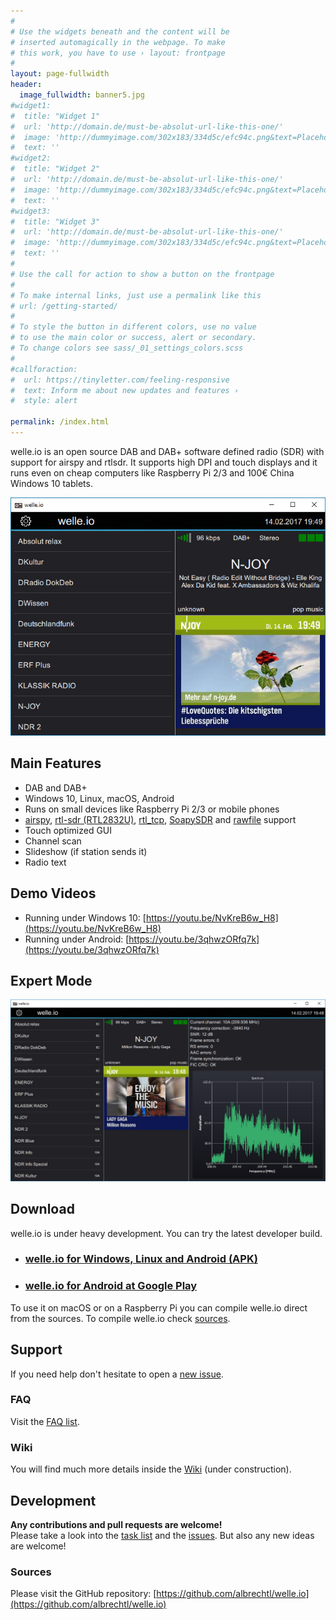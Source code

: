 ```yaml
---
#
# Use the widgets beneath and the content will be
# inserted automagically in the webpage. To make
# this work, you have to use › layout: frontpage
#
layout: page-fullwidth
header:
  image_fullwidth: banner5.jpg
#widget1:
#  title: "Widget 1"
#  url: 'http://domain.de/must-be-absolut-url-like-this-one/'
#  image: 'http://dummyimage.com/302x183/334d5c/efc94c.png&text=Placeholder'
#  text: ''
#widget2:
#  title: "Widget 2"
#  url: 'http://domain.de/must-be-absolut-url-like-this-one/'
#  image: 'http://dummyimage.com/302x183/334d5c/efc94c.png&text=Placeholder'
#  text: ''
#widget3:
#  title: "Widget 3"
#  url: 'http://domain.de/must-be-absolut-url-like-this-one/'
#  image: 'http://dummyimage.com/302x183/334d5c/efc94c.png&text=Placeholder'
#  text: ''
#
# Use the call for action to show a button on the frontpage
#
# To make internal links, just use a permalink like this
# url: /getting-started/
#
# To style the button in different colors, use no value
# to use the main color or success, alert or secondary.
# To change colors see sass/_01_settings_colors.scss
#
#callforaction:
#  url: https://tinyletter.com/feeling-responsive
#  text: Inform me about new updates and features ›
#  style: alert

permalink: /index.html
---
```

welle.io is an open source DAB and DAB+ software defined radio (SDR) with support for airspy and rtlsdr. It supports high DPI and touch displays and it runs even on cheap computers like Raspberry Pi 2/3 and 100€ China Windows 10 tablets.

![Regular-Mode.jpg](images/Regular-Mode.jpg)

Main Features
---
* DAB and DAB+
* Windows 10, Linux, macOS, Android
* Runs on small devices like Raspberry Pi 2/3 or mobile phones
* [airspy](/devices/airspy), [rtl-sdr (RTL2832U)](/devices/rtl_sdr), [rtl_tcp](/devices/rtl_tcp), [SoapySDR](/devices/soapysdr) and [rawfile](/devices/rawfile) support
* Touch optimized GUI
* Channel scan
* Slideshow (if station sends it)
* Radio text

Demo Videos
---
 * Running under Windows 10: [https://youtu.be/NvKreB6w_H8](https://youtu.be/NvKreB6w_H8)
 * Running under Android: [https://youtu.be/3qhwzORfq7k](https://youtu.be/3qhwzORfq7k)

Expert Mode
---
![Expert-Mode.jpg](images/Expert-Mode.jpg)

Download
---
welle.io is under heavy development. You can try the latest developer build.
 * ### [welle.io for Windows, Linux and Android (APK) ](http://github.com/AlbrechtL/welle.io/releases)
 * ### [welle.io for Android at Google Play](https://play.google.com/store/apps/details?id=io.welle.welle)

To use it on macOS or on a Raspberry Pi you can compile welle.io direct from the sources. To compile welle.io check [sources](https://github.com/AlbrechtL/welle.io).

Support
---
If you need help don't hesitate to open a [new issue](https://github.com/AlbrechtL/welle.io/issues).

### FAQ
Visit the [FAQ list](/faq).

### Wiki
You will find much more details inside the [Wiki](http://github.com/AlbrechtL/welle.io/wiki) (under construction).

Development
----------
**Any contributions and pull requests are welcome!**  
Please take a look into the [task list](https://github.com/AlbrechtL/welle.io/wiki/Open-Tasks) and the [issues](https://github.com/AlbrechtL/welle.io/issues). But also any new ideas are welcome!

### Sources
Please visit the GitHub repository: [https://github.com/albrechtl/welle.io](https://github.com/albrechtl/welle.io)


